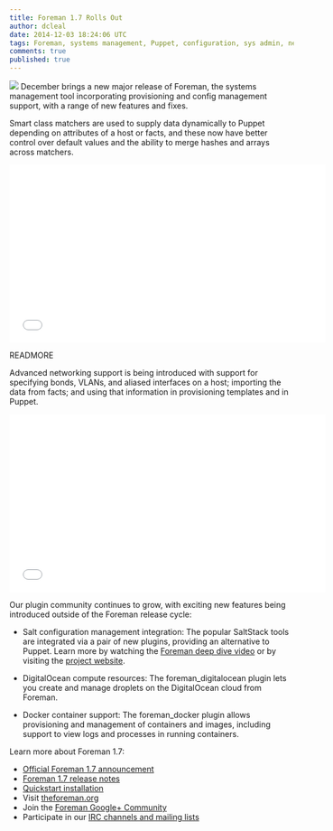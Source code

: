 ```yaml
---
title: Foreman 1.7 Rolls Out
author: dcleal
date: 2014-12-03 18:24:06 UTC
tags: Foreman, systems management, Puppet, configuration, sys admin, networking
comments: true
published: true
---
```


![](blog/foreman.png) December brings a new major release of Foreman, the systems management
tool incorporating provisioning and config management support, with a
range of new features and fixes.

Smart class matchers are used to supply data dynamically to Puppet
depending on attributes of a host or facts, and these now have better
control over default values and the ability to merge hashes and arrays
across matchers.  

<iframe width="560" height="315" src="//www.youtube.com/embed/Z75Z670WqZs" frameborder="0" allowfullscreen></iframe>

READMORE

Advanced networking support is being introduced with support for
specifying bonds, VLANs, and aliased interfaces on a host; importing the
data from facts; and using that information in provisioning templates and
in Puppet.  

<iframe width="560" height="315" src="//www.youtube.com/embed/xmYmMQONq_0" frameborder="0" allowfullscreen></iframe>

Our plugin community continues to grow, with exciting new features being
introduced outside of the Foreman release cycle:

* Salt configuration management integration: The popular SaltStack tools
are integrated via a pair of new plugins, providing an alternative to
Puppet. Learn more by watching the [Foreman deep dive video](https://www.youtube.com/watch?v=b3DMmFymGz0) or by visiting the [project website](https://github.com/theforeman/foreman_salt/wiki).

* DigitalOcean compute resources: The foreman_digitalocean plugin lets you create and manage droplets on the DigitalOcean cloud from Foreman.

* Docker container support: The foreman_docker plugin allows provisioning and management of containers and images, including support to view logs and processes in running containers.

Learn more about Foreman 1.7:

* [Official Foreman 1.7 announcement](https://groups.google.com/forum/#!topic/foreman-announce/xQfYwuExJUc)
* [Foreman 1.7 release notes](http://theforeman.org/manuals/1.7/index.html#Releasenotesfor1.7)
* [Quickstart installation](http://theforeman.org/manuals/1.7/quickstart_guide.html)
* Visit [theforeman.org](http://theforeman.org)
* Join the [Foreman Google+ Community](https://plus.google.com/u/0/communities/106976851375995577697)
* Participate in our [IRC channels and mailing lists](http://theforeman.org/support.html#Mailinglists)